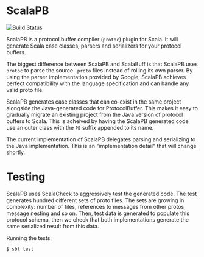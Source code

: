 ScalaPB
=======

[![Build Status](https://travis-ci.org/trueaccord/ScalaPB.svg?branch=master)](https://travis-ci.org/trueaccord/ScalaPB)

ScalaPB is a protocol buffer compiler (`protoc`) plugin for Scala. It will generate Scala case classes,
parsers and serializers for your protocol buffers.

The biggest difference between ScalaPB and ScalaBuff is that ScalaPB uses `protoc` to parse the source
`.proto` files instead of rolling its own parser. By using the parser implementation provided by Google,
ScalaPB achieves perfect compatibility with the language specification and can handle any valid proto
file.

ScalaPB generates case classes that can co-exist in the same project alongside the Java-generated code
for ProtocolBuffer. This makes it easy to gradually migrate an existing project from the Java version
of protocol buffers to Scala. This is acheived by having the ScalaPB generated code use an outer class
with the `PB` suffix appended to its name.

The current implementation of ScalaPB delegates parsing and serializing to the Java implementation.
This is an "implementation detail" that will change shortly.

Testing
=======

ScalaPB uses ScalaCheck to aggressively test the generated code. The test generates hundred different sets of
proto files. The sets are growing in complexity: number of files, references to messages from other protos,
message nesting and so on. Then, test data is generated to populate this protocol schema, then we check
that both implementations generate the same serialized result from this data.

Running the tests:

    $ sbt test
